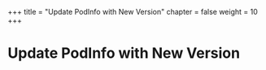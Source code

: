 +++
title = "Update PodInfo with New Version"
chapter = false
weight = 10
+++

# Update PodInfo with New Version

[//]: # (add content here)
